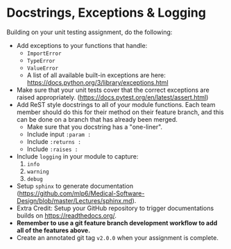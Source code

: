 # Docstrings, Exceptions & Logging

Building on your unit testing assignment, do the following:
* Add exceptions to your functions that handle:
  + `ImportError`
  + `TypeError`
  + `ValueError`
  + A list of all available built-in exceptions are here:
    https://docs.python.org/3/library/exceptions.html
* Make sure that your unit tests cover that the correct exceptions are raised
  appropriately.  (https://docs.pytest.org/en/latest/assert.html)
* Add ReST style docstrings to all of your module functions.  Each team member
  should do this for their method on their feature branch, and this can be done
  on a branch that has already been merged.
  + Make sure that you docstring has a "one-liner".
  + Include input `:param :`
  + Include `:returns :`
  + Include `:raises :`
* Include `logging` in your module to capture:
  1. `info`
  1. `warning`
  1. `debug`
* Setup `sphinx` to generate documentation
  (https://github.com/mlp6/Medical-Software-Design/blob/master/Lectures/sphinx.md).
* Extra Credit: Setup your GitHub repository to trigger documentations builds
  on https://readthedocs.org/.
* **Remember to use a git feature branch development workflow to add all of the
  features above.**
* Create an annotated git tag `v2.0.0` when your assignment is complete.
